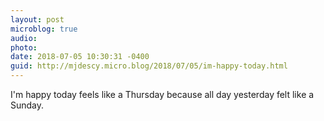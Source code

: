 ```yaml
---
layout: post
microblog: true
audio: 
photo: 
date: 2018-07-05 10:30:31 -0400
guid: http://mjdescy.micro.blog/2018/07/05/im-happy-today.html
---
```

I'm happy today feels like a Thursday because all day yesterday felt like a Sunday.
